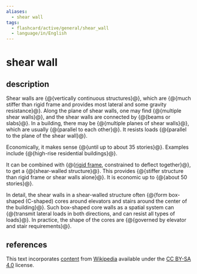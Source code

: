 ```yaml
---
aliases:
  - shear wall
tags:
  - flashcard/active/general/shear_wall
  - language/in/English
---
```


# shear wall

## description

Shear walls are {@{vertically continuous structures}@}, which are {@{much stiffer than rigid frame and provides most lateral and some gravity resistance}@}. Along the plane of shear walls, one may find {@{multiple shear walls}@}, and the shear walls are connected by {@{beams or slabs}@}. In a building, there may be {@{multiple planes of shear walls}@}, which are usually {@{parallel to each other}@}. It resists loads {@{parallel to the plane of the shear wall}@}. <!--SR:!2025-05-21,282,330!2025-03-09,209,310!2026-03-16,488,310!2025-01-27,190,310!2025-01-22,188,310!2025-04-05,247,330!2026-08-23,630,330-->

Economically, it makes sense {@{until up to about 35 stories}@}. Examples include {@{high-rise residential buildings}@}. <!--SR:!2026-11-26,704,330!2025-01-06,163,310-->

It can be combined with {@{[rigid frame](rigid%20frame.md), constrained to deflect together}@}, to get a {@{shear-walled structure}@}. This provides {@{stiffer structure than rigid frame or shear walls alone}@}. It is economic up to {@{about 50 stories}@}. <!--SR:!2025-02-17,193,310!2026-11-11,693,330!2025-02-28,193,290!2025-01-03,160,310-->

In detail, the shear walls in a shear-walled structure often {@{form box-shaped (C-shaped) cores around elevators and stairs around the center of the building}@}. Such box-shaped core walls as a spatial system can {@{transmit lateral loads in both directions, and can resist all types of loads}@}. In practice, the shape of the cores are {@{governed by elevator and stair requirements}@}. <!--SR:!2025-01-31,181,310!2025-05-23,250,290!2025-07-21,292,290-->

## references

This text incorporates [content](https://en.wikipedia.org/wiki/shear_wall) from [Wikipedia](Wikipedia.md) available under the [CC BY-SA 4.0](https://creativecommons.org/licenses/by-sa/4.0/) license.
